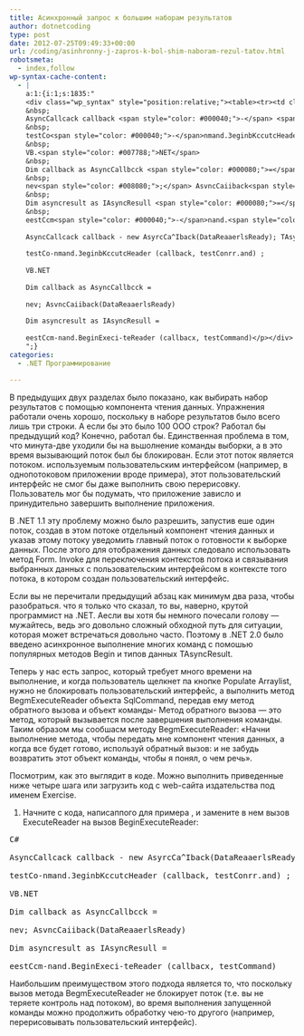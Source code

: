 ```yaml
---
title: Асинхронный запрос к большим наборам результатов
author: dotnetcoding
type: post
date: 2012-07-25T09:49:33+00:00
url: /coding/asinhronny-j-zapros-k-bol-shim-naboram-rezul-tatov.html
robotsmeta:
  - index,follow
wp-syntax-cache-content:
  - |
    a:1:{i:1;s:1835:"
    <div class="wp_syntax" style="position:relative;"><table><tr><td class="code"><pre class="cpp" style="font-family:monospace;">C<span style="color: #339900;">#</span>
    &nbsp;
    AsyncCallcack callback <span style="color: #000040;">-</span> <span style="color: #0000dd;">new</span> AsyrcCa<span style="color: #000040;">^</span>Iback<span style="color: #008000;">&#40;</span>DataReaaerlsReady<span style="color: #008000;">&#41;</span><span style="color: #008080;">;</span> TAsyncResult asyncresuj t <span style="color: #000080;">=</span>
    &nbsp;
    testCo<span style="color: #000040;">-</span>nmand.3eginbKccutcHeader <span style="color: #008000;">&#40;</span>callback, testConrr.<span style="color: #0000ff;">and</span><span style="color: #008000;">&#41;</span> <span style="color: #008080;">;</span>
    &nbsp;
    VB.<span style="color: #007788;">NET</span>
    &nbsp;
    Dim callback as AsyncCallbcck <span style="color: #000080;">=</span>
    &nbsp;
    nev<span style="color: #008080;">;</span> AsvncCaiiback<span style="color: #008000;">&#40;</span>DataReaaerlsReady<span style="color: #008000;">&#41;</span>
    &nbsp;
    Dim asyncresult as IAsyncResull <span style="color: #000080;">=</span>
    &nbsp;
    eestCcm<span style="color: #000040;">-</span>nand.<span style="color: #007788;">BeginExeci</span><span style="color: #000040;">-</span>teReader <span style="color: #008000;">&#40;</span>callbacx, testCommand<span style="color: #008000;">&#41;</span></pre></td></tr></table><p class="theCode" style="display:none;">C#
    
    AsyncCallcack callback - new AsyrcCa^Iback(DataReaaerlsReady); TAsyncResult asyncresuj t =
    
    testCo-nmand.3eginbKccutcHeader (callback, testConrr.and) ;
    
    VB.NET
    
    Dim callback as AsyncCallbcck =
    
    nev; AsvncCaiiback(DataReaaerlsReady)
    
    Dim asyncresult as IAsyncResull =
    
    eestCcm-nand.BeginExeci-teReader (callbacx, testCommand)</p></div>
    ";}
categories:
  - .NET Программирование

---
```

В предыдущих двух разделах было показано, как выбирать набор результатов с помощью компонента чтения данных. Упражнения работали очень хорошо, поскольку в наборе результатов было всего лишь три строки. А если бы это было 100 ООО строк?<!--more--> Работал бы предыдущий код? Конечно, работал бы. Единственная проблема в том, что минута-две уходили бы на вьшолнение команды выборки, а в это время вызывающий поток был бы блокирован. Если этот поток является потоком. используемым пользовательским интерфейсом (например, в однопотоковом приложении вроде примера), этот пользовательский интерфейс не смог бы даже выполнить свою перерисовку. Пользователь мог бы подумать, что приложение зависло и принудительно завершить выполнение приложения.

В .NET 1.1 эту проблему можно было разрешить, запустив еше один поток, создав в этом потоке отдельный компонент чтения данных и указав этому потоку уведомить главный поток о готовности к выборке данных. После этого для отображения данных следовало использовать метод Form. Invoke для переключения контекстов потока и связывания выбранных данных с пользовательским интерфейсом в контексте того потока, в котором создан пользовательский интерфейс.

Если вы не перечитали предыдущий абзац как минимум два раза, чтобы разобраться. что я только что сказал, то вы, наверно, крутой программист на .NET. Аесли вы хотя бы немного почесали голову — мужайтесь, ведь эго довольно сложный обходной путь для ситуации, которая может встречаться довольно часто. Поэтому в .NET 2.0 было введено асинхронное выполнение многих команд с помошью популярных методов Begin и типов данных TAsyncResult.

Теперь у нас есть запрос, который требует много времени на выполнение, и когда пользователь щелкнет па кнопке Populate Arraylist, нужно не блокировать пользовательский интерфейс, а выполнить метод BegmExecuteReader объекта SqlCommand, передав ему метод обратного вызова и объект команды- Метод обратного вызова — это метод, который вызывается после завершения выполнения команды. Таким образом мы сообшасм методу BegmExecuteReader: &#171;Начни выполнение метода, чтобы передать мне компонент чтения данных, а когда все будет готово, используй обратный вызов: и не забудь возвратить этот объект команды, чтобы я понял, о чем речь&#187;.

Посмотрим, как это выглядит в коде. Можно выполнить приведенные ниже четыре шага или загрузить код с web-сайта издательства под именем Exercise.
  
1. Начните с кода, написаппого для примера , и замените в нем вызов ExecuteReader на вызов BeginExecuteReader:

<pre lang="cpp">C#

AsyncCallcack callback - new AsyrcCa^Iback(DataReaaerlsReady); TAsyncResult asyncresuj t =

testCo-nmand.3eginbKccutcHeader (callback, testConrr.and) ;

VB.NET

Dim callback as AsyncCallbcck =

nev; AsvncCaiiback(DataReaaerlsReady)

Dim asyncresult as IAsyncResull =

eestCcm-nand.BeginExeci-teReader (callbacx, testCommand)
</pre>

Наибольшим преимуществом этого подхода является то, что поскольку вызов метода BegmExecuteReader не блокирует поток (т.е. вы не теряете контроль над потоком), во время выполнения запущенной команды можно продолжить обработку чею-то другого (например, перерисовывать пользовательский интерфейс).